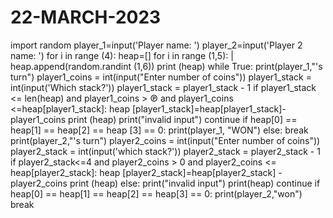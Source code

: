 # 22-MARCH-2023
import random
player_1=input('Player
name: ')
player_2=input('Player 2 name: ')
for i in range (4):
heap=[]
for i in range (1,5):
| heap.append(random.randint (1,6))
print (heap)
while True:
print(player_1,"'s turn")
player1_coins = int(input("Enter number of coins"))
player1_stack = int(input('Which stack?'))
player1_stack = player1_stack - 1
if player1_stack <= len(heap) and player1_coins > ℗ and player1_coins <=heap[player1_stack]:
heap [player1_stack]=heap[player1_stack]-player1_coins
print (heap)
print("invalid input")
continue
if heap[0] == heap[1] == heap[2] == heap [3] == 0:
print(player_1, "WON")
else:
break
print(player_2,"'s turn")
player2_coins = int(input("Enter number of coins"))
player2_stack = int(input('which stack?'))
player2_stack = player2_stack - 1
if player2_stack<=4 and player2_coins > 0 and player2_coins <= heap[player2_stack]:
heap [player2_stack]=heap[player2_stack] - player2_coins
print (heap)
else:
print("invalid input")
print(heap)
continue
if heap[0] == heap[1] == heap[2] == heap[3] == 0:
print(player_2,"won")
break
